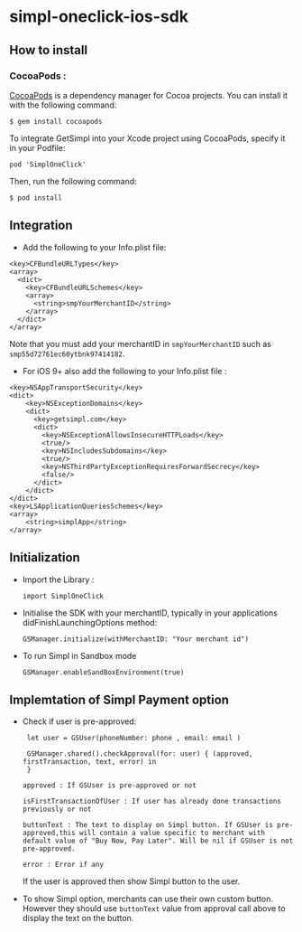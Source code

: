 # simpl-oneclick-ios-sdk


## How to install

### CocoaPods :
[CocoaPods](https://cocoapods.org/) is a dependency manager for Cocoa projects. You can install it with the following command:

 ````
 $ gem install cocoapods
 ````
To integrate GetSimpl into your Xcode project using CocoaPods, specify it in your Podfile:

 ````
 pod 'SimplOneClick'
 ````

Then, run the following command:

 ````
 $ pod install
 ````

## Integration

* Add the following to your Info.plist file:


````
<key>CFBundleURLTypes</key>
<array>
  <dict>
    <key>CFBundleURLSchemes</key>
    <array>
      <string>smpYourMerchantID</string>
    </array>
  </dict>
</array>
````

Note that you must add your merchantID in `smpYourMerchantID` such as `smp55d72761ec60ytbnk97414182`.

* For iOS 9+ also add the following to your Info.plist file :

````
<key>NSAppTransportSecurity</key>
<dict>
    <key>NSExceptionDomains</key>
    <dict>
      <key>getsimpl.com</key>
      <dict>
        <key>NSExceptionAllowsInsecureHTTPLoads</key>
        <true/>
        <key>NSIncludesSubdomains</key>
        <true/>
        <key>NSThirdPartyExceptionRequiresForwardSecrecy</key>
        <false/>
      </dict>
    </dict>
</dict>
<key>LSApplicationQueriesSchemes</key>
<array>
    <string>simplApp</string>
</array>
````


## Initialization

* Import the Library :

	````
	import SimplOneClick
	````
* Initialise the SDK with your merchantID, typically in your applications didFinishLaunchingOptions method:

	````
	GSManager.initialize(withMerchantID: "Your merchant id")
	````
* To run Simpl in Sandbox mode

   ```
   GSManager.enableSandBoxEnvironment(true)
   ```


## Implemtation of Simpl Payment option

* Check if user is pre-approved:

	````
	 let user = GSUser(phoneNumber: phone , email: email )

	 GSManager.shared().checkApproval(for: user) { (approved, firstTransaction, text, error) in
	 }
	````
      approved : If GSUser is pre-approved or not

      isFirstTransactionOfUser : If user has already done transactions previously or not

      buttonText : The text to display on Simpl button. If GSUser is pre-approved,this will contain a value specific to merchant with default value of "Buy Now, Pay Later". Will be nil if GSUser is not pre-approved.

      error : Error if any

  If the user is approved then show Simpl button to the user.

* To show Simpl option, merchants can use their own custom button. However they should use ```` buttonText ```` value from approval call above to display the text on the button.
